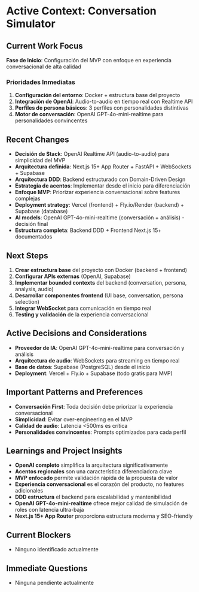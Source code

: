 # Active Context: Conversation Simulator

## Current Work Focus

**Fase de Inicio**: Configuración del MVP con enfoque en experiencia conversacional de alta calidad

### Prioridades Inmediatas

1. **Configuración del entorno**: Docker + estructura base del proyecto
2. **Integración de OpenAI**: Audio-to-audio en tiempo real con Realtime API
3. **Perfiles de persona básicos**: 3 perfiles con personalidades distintivas
4. **Motor de conversación**: OpenAI GPT-4o-mini-realtime para personalidades convincentes

## Recent Changes

- **Decisión de Stack**: OpenAI Realtime API (audio-to-audio) para simplicidad del MVP
- **Arquitectura definida**: Next.js 15+ App Router + FastAPI + WebSockets + Supabase
- **Arquitectura DDD**: Backend estructurado con Domain-Driven Design
- **Estrategia de acentos**: Implementar desde el inicio para diferenciación
- **Enfoque MVP**: Priorizar experiencia conversacional sobre features complejas
- **Deployment strategy**: Vercel (frontend) + Fly.io/Render (backend) + Supabase (database)
- **AI models**: OpenAI GPT-4o-mini-realtime (conversación + análisis) - decisión final
- **Estructura completa**: Backend DDD + Frontend Next.js 15+ documentados

## Next Steps

1. **Crear estructura base** del proyecto con Docker (backend + frontend)
2. **Configurar APIs externas** (OpenAI, Supabase)
3. **Implementar bounded contexts** del backend (conversation, persona, analysis, audio)
4. **Desarrollar componentes frontend** (UI base, conversation, persona selection)
5. **Integrar WebSocket** para comunicación en tiempo real
6. **Testing y validación** de la experiencia conversacional

## Active Decisions and Considerations

- **Proveedor de IA**: OpenAI GPT-4o-mini-realtime para conversación y análisis
- **Arquitectura de audio**: WebSockets para streaming en tiempo real
- **Base de datos**: Supabase (PostgreSQL) desde el inicio
- **Deployment**: Vercel + Fly.io + Supabase (todo gratis para MVP)

## Important Patterns and Preferences

- **Conversación First**: Toda decisión debe priorizar la experiencia conversacional
- **Simplicidad**: Evitar over-engineering en el MVP
- **Calidad de audio**: Latencia <500ms es crítica
- **Personalidades convincentes**: Prompts optimizados para cada perfil

## Learnings and Project Insights

- **OpenAI completo** simplifica la arquitectura significativamente
- **Acentos regionales** son una característica diferenciadora clave
- **MVP enfocado** permite validación rápida de la propuesta de valor
- **Experiencia conversacional** es el corazón del producto, no features adicionales
- **DDD estructura** el backend para escalabilidad y mantenibilidad
- **OpenAI GPT-4o-mini-realtime** ofrece mejor calidad de simulación de roles con latencia ultra-baja
- **Next.js 15+ App Router** proporciona estructura moderna y SEO-friendly

## Current Blockers

- Ninguno identificado actualmente

## Immediate Questions

- Ninguna pendiente actualmente
